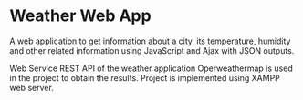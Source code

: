 # Weather Web App
A web application to get information about a city, its temperature, humidity and other related information using JavaScript and Ajax with JSON outputs.

Web Service REST API of the weather application Operweathermap is used in the project to obtain the results. Project is implemented using XAMPP web server.

